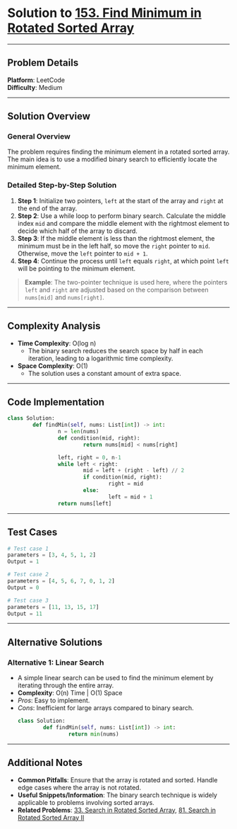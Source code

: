 # Solution to [153. Find Minimum in Rotated Sorted Array](https://leetcode.com/problems/find-minimum-in-rotated-sorted-array/)

---

## Problem Details

**Platform**: LeetCode  
**Difficulty**: Medium

---

## Solution Overview

### General Overview

The problem requires finding the minimum element in a rotated sorted array. The main idea is to use a modified binary search to efficiently locate the minimum element.

### Detailed Step-by-Step Solution

1. **Step 1**: Initialize two pointers, `left` at the start of the array and `right` at the end of the array.
2. **Step 2**: Use a while loop to perform binary search. Calculate the middle index `mid` and compare the middle element with the rightmost element to decide which half of the array to discard.
3. **Step 3**: If the middle element is less than the rightmost element, the minimum must be in the left half, so move the `right` pointer to `mid`. Otherwise, move the `left` pointer to `mid + 1`.
4. **Step 4**: Continue the process until `left` equals `right`, at which point `left` will be pointing to the minimum element.

> **Example**: The two-pointer technique is used here, where the pointers `left` and `right` are adjusted based on the comparison between `nums[mid]` and `nums[right]`.

---

## Complexity Analysis

- **Time Complexity**: O(log n)
  - The binary search reduces the search space by half in each iteration, leading to a logarithmic time complexity.
- **Space Complexity**: O(1)
  - The solution uses a constant amount of extra space.

---

## Code Implementation

```python
class Solution:
        def findMin(self, nums: List[int]) -> int:
                n = len(nums)
                def condition(mid, right):
                        return nums[mid] < nums[right]

                left, right = 0, n-1
                while left < right:
                        mid = left + (right - left) // 2
                        if condition(mid, right):
                                right = mid
                        else:
                                left = mid + 1
                return nums[left]
```

---

## Test Cases

```python
# Test case 1
parameters = [3, 4, 5, 1, 2]
Output = 1

# Test case 2
parameters = [4, 5, 6, 7, 0, 1, 2]
Output = 0

# Test case 3
parameters = [11, 13, 15, 17]
Output = 11
```

---

## Alternative Solutions

### Alternative 1: Linear Search

- A simple linear search can be used to find the minimum element by iterating through the entire array.
- **Complexity**: O(n) Time | O(1) Space
- _Pros_: Easy to implement.
- _Cons_: Inefficient for large arrays compared to binary search.
  ```python
  class Solution:
          def findMin(self, nums: List[int]) -> int:
                  return min(nums)
  ```

---

## Additional Notes

- **Common Pitfalls**: Ensure that the array is rotated and sorted. Handle edge cases where the array is not rotated.
- **Useful Snippets/Information**: The binary search technique is widely applicable to problems involving sorted arrays.
- **Related Problems**: [33. Search in Rotated Sorted Array](https://leetcode.com/problems/search-in-rotated-sorted-array/), [81. Search in Rotated Sorted Array II](https://leetcode.com/problems/search-in-rotated-sorted-array-ii/)
